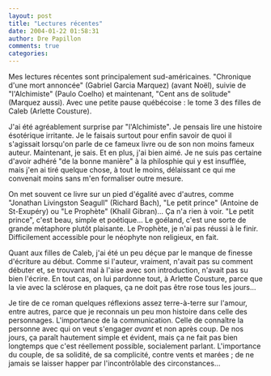 ```yaml
---
layout: post
title: "Lectures récentes"
date: 2004-01-22 01:58:31
author: Dre Papillon
comments: true
categories: 
---
```



Mes lectures récentes sont principalement sud-américaines.  "Chronique d'une mort annoncée" (Gabriel Garcia Marquez) (avant Noël), suivie de "l'Alchimiste" (Paulo Coelho) et maintenant, "Cent ans de solitude" (Marquez aussi).  Avec une petite pause québécoise : le tome 3 des filles de Caleb (Arlette Cousture).

J'ai été agréablement surprise par "l'Alchimiste".  Je pensais lire une histoire ésotérique irritante.  Je le faisais surtout pour enfin savoir de quoi il s'agissait lorsqu'on parle de ce fameux livre ou de son non moins fameux auteur.  Maintenant, je sais.  Et en plus, j'ai bien aimé.  Je ne suis pas certaine d'avoir adhéré "de la bonne manière" à la philosphie qui y est insufflée, mais j'en ai tiré quelque chose, à tout le moins, délaissant ce qui me convenait moins sans m'en formaliser outre mesure.

On met souvent ce livre sur un pied d'égalité avec d'autres, comme "Jonathan Livingston Seagull" (Richard Bach), "Le petit prince" (Antoine de St-Exupéry) ou "Le Prophète" (Khalil Gibran)...  Ça n'a rien à voir.  "Le petit prince", c'est beau, simple et poétique...  Le goéland, c'est une sorte de grande métaphore plutôt plaisante.  Le Prophète, je n'ai pas réussi à le finir.  Difficilement accessible pour le néophyte non religieux, en fait.

Quant aux filles de Caleb, j'ai été un peu déçue par le manque de finesse d'écriture au début.  Comme si l'auteur, vraiment, n'avait pas su comment débuter et, se trouvant mal à l'aise avec son introduction, n'avait pas su bien l'écrire.  En tout cas, on lui pardonne tout, à Arlette Cousture, parce que la vie avec la sclérose en plaques, ça ne doit pas être rose tous les jours...

Je tire de ce roman quelques réflexions assez terre-à-terre sur l'amour, entre autres, parce que je reconnais un peu mon histoire dans celle des personnages.  L'importance de la communication.  Celle de connaître la personne avec qui on veut s'engager *avant* et non après coup.  De nos jours, ça paraît hautement simple et évident, mais ça ne fait pas bien longtemps que c'est réellement possible, socialement parlant.  L'importance du couple, de sa solidité, de sa complicité, contre vents et marées ; de ne jamais se laisser happer par l'incontrôlable des circonstances...